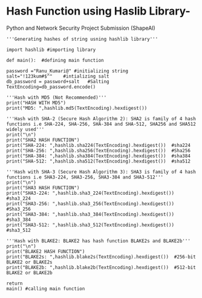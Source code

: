 # Hash Function using Haslib Library-
Python and Network Security Project Submission (ShapeAI)



    '''Generating hashes of string usning hashlib library'''

    import hashlib #importing library

    def main():  #defining main function
    
    password ="Ranu_Kumari@" #initializing string
    salt="!123kum#$^"    #intializing salt
    db_password = password+salt   #Salting
    TextEncoding=db_password.encode() 

    '''Hash with MD5 (Not Recommended)'''
    print("HASH WITH MD5")
    print("MD5: ",hashlib.md5(TextEncoding).hexdigest())

    '''Hash with SHA-2 (Secure Hash Algorithm 2): SHA2 is family of 4 hash functions i.e SHA-224, SHA-256, SHA-384 and SHA-512, SHA256 and SHA512 widely used'''
    print("\n")
    print("SHA2 HASH FUNCTION")
    print("SHA-224: ",hashlib.sha224(TextEncoding).hexdigest())  #sha224
    print("SHA-256: ",hashlib.sha256(TextEncoding).hexdigest())  #Sha256
    print("SHA-384: ",hashlib.sha384(TextEncoding).hexdigest())  #sha384
    print("SHA-512: ",hashlib.sha512(TextEncoding).hexdigest())  #sha512

    '''Hash with SHA-3 (Secure Hash Algorithm 3): SHA3 is family of 4 hash functions i.e SHA3-224, SHA3-256, SHA3-384 and SHA3-512'''
    print("\n")
    print("SHA3 HASH FUNCTION")
    print("SHA3-224: ",hashlib.sha3_224(TextEncoding).hexdigest())  #sha3_224
    print("SHA3-256: ",hashlib.sha3_256(TextEncoding).hexdigest())  #Sha3_256
    print("SHA3-384: ",hashlib.sha3_384(TextEncoding).hexdigest())  #sha3_384
    print("SHA3-512: ",hashlib.sha3_512(TextEncoding).hexdigest())  #sha3_512

    '''Hash with BLAKE2: BLAKE2 has hash function BLAKE2s and BLAKE2b'''
    print("\n")
    print("BLAKE2 HASH FUNCTION")
    print("BLAKE2s: ",hashlib.blake2s(TextEncoding).hexdigest())  #256-bit BLAKE2 or BLAKE2s
    print("BLAKE2b: ",hashlib.blake2b(TextEncoding).hexdigest())  #512-bit BLAKE2 or BLAKE2b

    return
    main() #calling main function 
